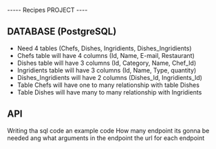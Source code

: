 

   ----- Recipes PROJECT ----
## DATABASE (PostgreSQL)
- Need 4 tables (Chefs, Dishes, Ingridients, Dishes_Ingridients)
- Chefs table will have 4 columns (Id, Name, E-mail, Restaurant)
- Dishes table will have 3 columns (Id, Category, Name, Chef_Id)
- Ingridients table will have 3 columns (Id, Name, Type, quantity)
- Dishes_Ingridients will have 2 columns (Dishes_Id, Ingridients_Id)
- Table Chefs will have one to many relationship with table Dishes
- Table Dishes will have many to many relationship with Ingridients

## API

Writing tha sql code an example code
How many endpoint its gonna be needed ang what arguments in the endpoint the url for each endpoint
